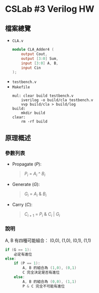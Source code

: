 # CSLab #3 Verilog HW
## 檔案總覽
- `CLA.v`
    ```verilog
    module CLA_Adder4 (
        output Cout,
        output [3:0] Sum,
        input [3:0] A, B,
        input Cin
    );
    ```
- `testbench.v`
- `Makefile`
    ```
    mul: clear build testbench.v
        iverilog -o build/cla testbench.v
        vvp build/cla > build/log
    build:
        mkdir build
    clear:
        rm -rf build
    ```


## 原理概述
### 參數列表
- Propagate ($P$):
    > $P_i$ = $A_i$ ^ $B_i$

- Generate ($G$):
    > $G_i$ = $A_i$ & $B_i$

- Carry ($C$):
    > $C_{i+1}$ = $P_i$ & $C_i$ | $G_i$

### 說明
A, B 有四種可能組合： (0,0), (1,0), (0,1), (1,1)
```c
if (G == 1):
    必定有進位
else:
    if (P == 1):
        A, B 的組合為 (1,0), (0,1) 
        C 完全決定是否有進位
    else:
        A, B 的組合為 (0,0), (1,1) 
        P & C 完全不可能有進位
```

